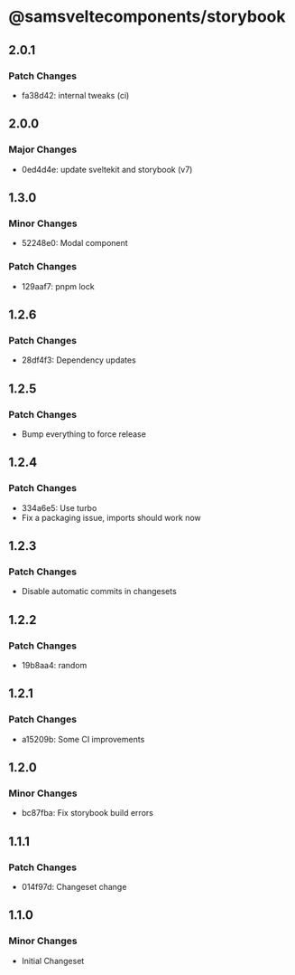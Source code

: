 # @samsveltecomponents/storybook

## 2.0.1

### Patch Changes

- fa38d42: internal tweaks (ci)

## 2.0.0

### Major Changes

- 0ed4d4e: update sveltekit and storybook (v7)

## 1.3.0

### Minor Changes

- 52248e0: Modal component

### Patch Changes

- 129aaf7: pnpm lock

## 1.2.6

### Patch Changes

- 28df4f3: Dependency updates

## 1.2.5

### Patch Changes

- Bump everything to force release

## 1.2.4

### Patch Changes

- 334a6e5: Use turbo
- Fix a packaging issue, imports should work now

## 1.2.3

### Patch Changes

- Disable automatic commits in changesets

## 1.2.2

### Patch Changes

- 19b8aa4: random

## 1.2.1

### Patch Changes

- a15209b: Some CI improvements

## 1.2.0

### Minor Changes

- bc87fba: Fix storybook build errors

## 1.1.1

### Patch Changes

- 014f97d: Changeset change

## 1.1.0

### Minor Changes

- Initial Changeset
